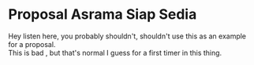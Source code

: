 # Proposal Asrama Siap Sedia

Hey listen here, you probably shouldn't, shouldn't use this as an example for a proposal.<br>
This is bad <!-- af -->, but that's normal I guess for a first timer in this thing.
